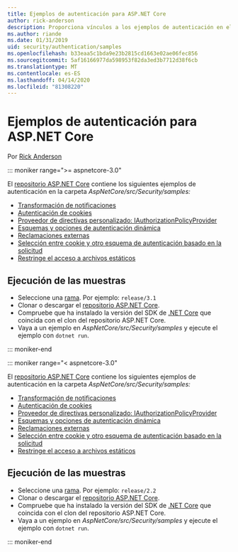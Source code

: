 ```yaml
---
title: Ejemplos de autenticación para ASP.NET Core
author: rick-anderson
description: Proporciona vínculos a los ejemplos de autenticación en el repositorio ASP.NET Core.
ms.author: riande
ms.date: 01/31/2019
uid: security/authentication/samples
ms.openlocfilehash: b33eaa5c1bda9e23b2815cd1663e02ae06fec856
ms.sourcegitcommit: 5af16166977da598953f82da3ed3b7712d38f6cb
ms.translationtype: MT
ms.contentlocale: es-ES
ms.lasthandoff: 04/14/2020
ms.locfileid: "81308220"
---
```

# <a name="authentication-samples-for-aspnet-core"></a>Ejemplos de autenticación para ASP.NET Core

Por [Rick Anderson](https://twitter.com/RickAndMSFT)

::: moniker range=">= aspnetcore-3.0"

El [repositorio ASP.NET Core](https://github.com/dotnet/AspNetCore) contiene los siguientes ejemplos de autenticación en la carpeta *AspNetCore/src/Security/samples:*

* [Transformación de notificaciones](https://github.com/dotnet/AspNetCore/tree/release/3.1/src/Security/samples/ClaimsTransformation)
* [Autenticación de cookies](https://github.com/dotnet/AspNetCore/tree/release/3.1/src/Security/samples/Cookies)
* [Proveedor de directivas personalizado: IAuthorizationPolicyProvider](https://github.com/dotnet/AspNetCore/tree/release/3.1/src/Security/samples/CustomPolicyProvider)
* [Esquemas y opciones de autenticación dinámica](https://github.com/dotnet/AspNetCore/tree/release/3.1/src/Security/samples/DynamicSchemes)
* [Reclamaciones externas](https://github.com/dotnet/AspNetCore/tree/release/3.1/src/Security/samples/Identity.ExternalClaims)
* [Selección entre cookie y otro esquema de autenticación basado en la solicitud](https://github.com/dotnet/AspNetCore/tree/release/3.1/src/Security/samples/PathSchemeSelection)
* [Restringe el acceso a archivos estáticos](https://github.com/dotnet/AspNetCore/tree/release/3.1/src/Security/samples/StaticFilesAuth)

## <a name="run-the-samples"></a>Ejecución de las muestras

* Seleccione una [rama](https://github.com/dotnet/AspNetCore). Por ejemplo: `release/3.1`
* Clonar o descargar el [repositorio ASP.NET Core](https://github.com/dotnet/AspNetCore).
* Compruebe que ha instalado la versión del SDK de [.NET Core](https://dotnet.microsoft.com/download/dotnet-core) que coincida con el clon del repositorio ASP.NET Core.
* Vaya a un ejemplo en *AspNetCore/src/Security/samples* y ejecute el ejemplo con `dotnet run`.

::: moniker-end

::: moniker range="< aspnetcore-3.0"

El [repositorio ASP.NET Core](https://github.com/dotnet/AspNetCore) contiene los siguientes ejemplos de autenticación en la carpeta *AspNetCore/src/Security/samples:*

* [Transformación de notificaciones](https://github.com/dotnet/AspNetCore/tree/release/2.2/src/Security/samples/ClaimsTransformation)
* [Autenticación de cookies](https://github.com/dotnet/AspNetCore/tree/release/2.2/src/Security/samples/Cookies)
* [Proveedor de directivas personalizado: IAuthorizationPolicyProvider](https://github.com/dotnet/AspNetCore/tree/release/2.2/src/Security/samples/CustomPolicyProvider)
* [Esquemas y opciones de autenticación dinámica](https://github.com/dotnet/AspNetCore/tree/release/2.2/src/Security/samples/DynamicSchemes)
* [Reclamaciones externas](https://github.com/dotnet/AspNetCore/tree/release/2.2/src/Security/samples/Identity.ExternalClaims)
* [Selección entre cookie y otro esquema de autenticación basado en la solicitud](https://github.com/dotnet/AspNetCore/tree/release/2.2/src/Security/samples/PathSchemeSelection)
* [Restringe el acceso a archivos estáticos](https://github.com/dotnet/AspNetCore/tree/release/2.2/src/Security/samples/StaticFilesAuth)

## <a name="run-the-samples"></a>Ejecución de las muestras

* Seleccione una [rama](https://github.com/dotnet/AspNetCore). Por ejemplo: `release/2.2`
* Clonar o descargar el [repositorio ASP.NET Core](https://github.com/dotnet/AspNetCore).
* Compruebe que ha instalado la versión del SDK de [.NET Core](https://dotnet.microsoft.com/download/dotnet-core) que coincida con el clon del repositorio ASP.NET Core.
* Vaya a un ejemplo en *AspNetCore/src/Security/samples* y ejecute el ejemplo con `dotnet run`.

::: moniker-end
